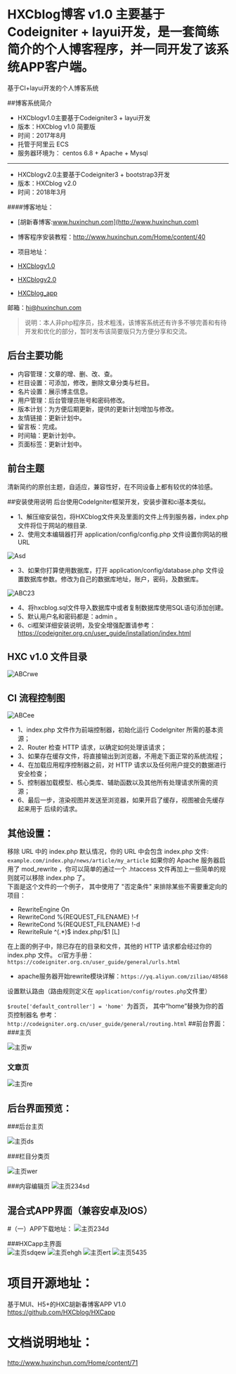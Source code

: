 # HXCblog博客 v1.0 主要基于Codeigniter + layui开发，是一套简练简介的个人博客程序，并一同开发了该系统APP客户端。
基于CI+layui开发的个人博客系统

##博客系统简介

* HXCblogv1.0主要基于Codeigniter3 + layui开发
* 版本：HXCblog v1.0 简要版
* 时间：2017年8月
* 托管于阿里云 ECS
* 服务器环境为： centos 6.8 + Apache + Mysql 

------------

* HXCblogv2.0主要基于Codeigniter3 + bootstrap3开发
* 版本：HXCblog v2.0
* 时间：2018年3月

####博客地址：  

* [胡新春博客:www.huxinchun.com](http://www.huxinchun.com)
* 博客程序安装教程：http://www.huxinchun.com/Home/content/40

* 项目地址：
* [HXCblogv1.0](https://github.com/HXCblog/HXCblog)
* [HXCblogv2.0](https://github.com/HXCblog/HXCblogv2.0)
* [HXCblog_app](https://github.com/HXCblog/HXCapp)

邮箱：hi@huxinchun.com
> 说明：本人非php程序员，技术粗浅，该博客系统还有许多不够完善和有待开发和优化的部分，暂时发布该简要版只为方便分享和交流。

## 后台主要功能
* 内容管理：文章的增、删、改、查。
* 栏目设置：可添加，修改，删除文章分类与栏目。
* 名片设置：展示博主信息。
* 用户管理：后台管理员账号和密码修改。
* 版本计划：为方便后期更新，提供的更新计划增加与修改。
* 友情链接：更新计划中。
* 留言板：完成。
* 时间轴：更新计划中。
* 页面标签：更新计划中。

## 前台主题
清新简约的原创主题，自适应，兼容性好，在不同设备上都有较优的体验感。

##安装使用说明
后台使用CodeIgniter框架开发，安装步骤和ci基本类似。

* 1、解压缩安装包，将HXCblog文件夹及里面的文件上传到服务器，index.php 文件将位于网站的根目录.
* 2、使用文本编辑器打开 application/config/config.php 文件设置你网站的根URL   

![Asd](https://github.com/HXCblog/myimages/blob/master/img/1503468157321813.png?raw=true)  


* 3、如果你打算使用数据库，打开 application/config/database.php 文件设置数据库参数。修改为自己的数据库地址，账户，密码，及数据库。  

![ABC23](https://github.com/HXCblog/myimages/blob/master/img/1503468165131636.png?raw=true)  

* 4、将hxcblog.sql文件导入数据库中或者复制数据库使用SQL语句添加创建。
* 5、默认用户名和密码都是：admin 。
* 6、ci框架详细安装说明，及安全增强配置请参考：https://codeigniter.org.cn/user_guide/installation/index.html

## HXC v1.0 文件目录  

![ABCrwe](https://github.com/HXCblog/myimages/blob/master/img/1503466299718568.png?raw=true)  

## CI 流程控制图  
![ABCee](https://github.com/HXCblog/myimages/blob/master/img/1503466256419052.png?raw=true)
* 1、index.php 文件作为前端控制器，初始化运行 CodeIgniter 所需的基本资源；
* 2、Router 检查 HTTP 请求，以确定如何处理该请求；
* 3、如果存在缓存文件，将直接输出到浏览器，不用走下面正常的系统流程；
* 4、在加载应用程序控制器之前，对 HTTP 请求以及任何用户提交的数据进行安全检查；
* 5、控制器加载模型、核心类库、辅助函数以及其他所有处理请求所需的资源；
* 6、最后一步，渲染视图并发送至浏览器，如果开启了缓存，视图被会先缓存起来用于 后续的请求。
## 其他设置：

移除 URL 中的 index.php
默认情况，你的 URL 中会包含 index.php 文件:
`example.com/index.php/news/article/my_article`
如果你的 Apache 服务器启用了 mod_rewrite ，你可以简单的通过一个 .htaccess 文件再加上一些简单的规则就可以移除 index.php 了。  
下面是这个文件的一个例子， 其中使用了 "否定条件" 来排除某些不需要重定向的项目：

* RewriteEngine On  
* RewriteCond %{REQUEST_FILENAME} !-f  
* RewriteCond %{REQUEST_FILENAME} !-d  
* RewriteRule ^(.*)$ index.php/$1 [L]

在上面的例子中，除已存在的目录和文件，其他的 HTTP 请求都会经过你的 index.php 文件。
ci官方手册：`https://codeigniter.org.cn/user_guide/general/urls.html`

* apache服务器开始rewrite模块详解：`https://yq.aliyun.com/ziliao/48568`

设置默认路由（路由规则定义在 `application/config/routes.php`文件里）

`$route['default_controller'] = 'home' `为首页，
其中“home”替换为你的首页控制器名
参考：`http://codeigniter.org.cn/user_guide/general/routing.html`
##前台界面：
###主页  

![主页w](https://github.com/HXCblog/HXCblog-PC-/blob/master/%E7%95%8C%E9%9D%A2%E9%A2%84%E8%A7%88/%E4%B8%BB%E9%A1%B5.png?raw=true)   

### 文章页  

![主页re](https://github.com/HXCblog/HXCblog-PC-/blob/master/%E7%95%8C%E9%9D%A2%E9%A2%84%E8%A7%88/%E6%96%87%E7%AB%A0%E9%A1%B5.png?raw=true) 

## 后台界面预览：  

###后台主页  

![主页ds](https://github.com/HXCblog/HXCblog-PC-/blob/master/%E7%95%8C%E9%9D%A2%E9%A2%84%E8%A7%88/%E5%90%8E%E5%8F%B0%E4%B8%BB%E9%A1%B5.png?raw=true)   

###栏目分类页  

![主页wer](https://github.com/HXCblog/HXCblog-PC-/blob/master/%E7%95%8C%E9%9D%A2%E9%A2%84%E8%A7%88/%E5%88%86%E7%B1%BB%E6%A0%8F%E7%9B%AE.png?raw=true)   

###内容编辑页
![主页234sd](https://github.com/HXCblog/HXCblog-PC-/blob/master/%E7%95%8C%E9%9D%A2%E9%A2%84%E8%A7%88/%E5%86%85%E5%AE%B9%E7%BC%96%E8%BE%91.png?raw=true) 


## 混合式APP界面（兼容安卓及IOS）
#（一）APP下载地址：
![主页234d](https://github.com/HXCblog/myimages/blob/master/img/1509002238223351.jpg?raw=true) 

###HXCapp主界面  
![主页sdqew](https://github.com/HXCblog/myimages/blob/master/img/1509001558987535.png?raw=true) 
![主页ehgh](https://github.com/HXCblog/myimages/blob/master/img/1509001558275879.png?raw=true)
![主页ert](https://github.com/HXCblog/myimages/blob/master/img/1509001558384748.png?raw=true)
![主页5435](https://github.com/HXCblog/myimages/blob/master/img/1509003598542430.png?raw=true)

# 项目开源地址：
基于MUI、H5+的HXC胡新春博客APP V1.0
https://github.com/HXCblog/HXCapp
# 文档说明地址：
http://www.huxinchun.com/Home/content/71
